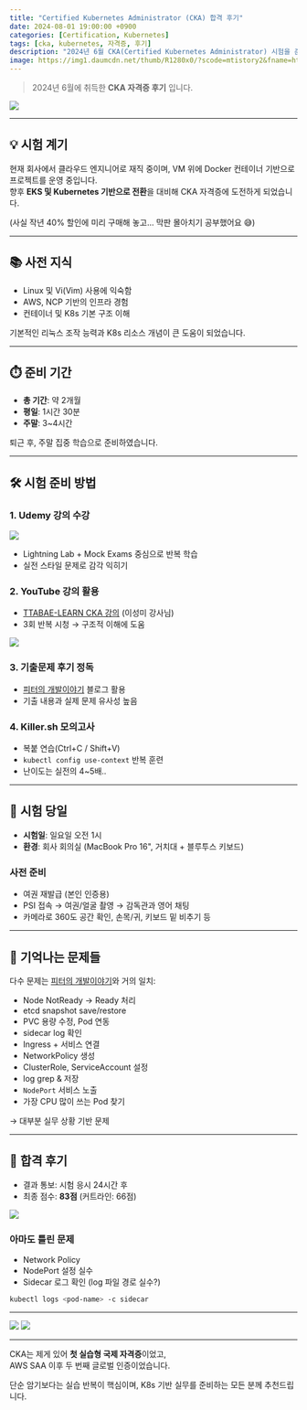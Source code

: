 ```yaml
---
title: "Certified Kubernetes Administrator (CKA) 합격 후기"
date: 2024-08-01 19:00:00 +0900
categories: [Certification, Kubernetes]
tags: [cka, kubernetes, 자격증, 후기]
description: "2024년 6월 CKA(Certified Kubernetes Administrator) 시험을 준비하며 느낀 점과 합격을 위한 실제 공부 전략, 후기 공유"
image: https://img1.daumcdn.net/thumb/R1280x0/?scode=mtistory2&fname=https%3A%2F%2Fblog.kakaocdn.net%2Fdn%2FbA0Qaz%2FbtsLdg3WPz7%2F1jcna8MZ5OtugWMvxlCPv1%2Ftfile.dat
---
```


> 2024년 6월에 취득한 **CKA 자격증 후기** 입니다.

![](https://blog.kakaocdn.net/dn/btsLdg3WPz7/1jcna8MZ5OtugWMvxlCPv1/img.png)

---

## 💡 시험 계기

현재 회사에서 클라우드 엔지니어로 재직 중이며, VM 위에 Docker 컨테이너 기반으로 프로젝트를 운영 중입니다.  
향후 **EKS 및 Kubernetes 기반으로 전환**을 대비해 CKA 자격증에 도전하게 되었습니다.

(사실 작년 40% 할인에 미리 구매해 놓고... 막판 몰아치기 공부했어요 😅)

---

## 📚 사전 지식

- Linux 및 Vi(Vim) 사용에 익숙함
- AWS, NCP 기반의 인프라 경험
- 컨테이너 및 K8s 기본 구조 이해

기본적인 리눅스 조작 능력과 K8s 리소스 개념이 큰 도움이 되었습니다.

---

## ⏱️ 준비 기간

- **총 기간**: 약 2개월
- **평일**: 1시간 30분
- **주말**: 3~4시간

퇴근 후, 주말 집중 학습으로 준비하였습니다.

---

## 🛠️ 시험 준비 방법

### 1. Udemy 강의 수강

![](https://img1.daumcdn.net/thumb/R1280x0/?scode=mtistory2&fname=https%3A%2F%2Fblog.kakaocdn.net%2Fdn%2FsslEZ%2FbtsLdhV4glT%2FwGz0QtSMypBK3hlymgcg6K%2Ftfile.dat)

- Lightning Lab + Mock Exams 중심으로 반복 학습
- 실전 스타일 문제로 감각 익히기

### 2. YouTube 강의 활용

- [TTABAE-LEARN CKA 강의](https://www.youtube.com/playlist?list=PLApuRlvrZKojqx9-wIvWP3MPtgy2B372f) (이성미 강사님)
- 3회 반복 시청 → 구조적 이해에 도움

![](https://img1.daumcdn.net/thumb/R1280x0/?scode=mtistory2&fname=https%3A%2F%2Fblog.kakaocdn.net%2Fdn%2FGCYxQ%2FbtsLbPl7FZW%2FgVTaRwAkGixxgoRWIweKEk%2Ftfile.dat)

### 3. 기출문제 후기 정독

- [피터의 개발이야기](https://peterica.tistory.com/348) 블로그 활용
- 기출 내용과 실제 문제 유사성 높음

### 4. Killer.sh 모의고사

- 복붙 연습(Ctrl+C / Shift+V)
- `kubectl config use-context` 반복 훈련
- 난이도는 실전의 4~5배..

---

## 🧪 시험 당일

- **시험일**: 일요일 오전 1시
- **환경**: 회사 회의실 (MacBook Pro 16", 거치대 + 블루투스 키보드)

### 사전 준비

- 여권 재발급 (본인 인증용)
- PSI 접속 → 여권/얼굴 촬영 → 감독관과 영어 채팅
- 카메라로 360도 공간 확인, 손목/귀, 키보드 밑 비추기 등

---

## 🔎 기억나는 문제들

다수 문제는 [피터의 개발이야기](https://peterica.tistory.com/348)와 거의 일치:

- Node NotReady → Ready 처리
- etcd snapshot save/restore
- PVC 용량 수정, Pod 연동
- sidecar log 확인
- Ingress + 서비스 연결
- NetworkPolicy 생성
- ClusterRole, ServiceAccount 설정
- log grep & 저장
- `NodePort` 서비스 노출
- 가장 CPU 많이 쓰는 Pod 찾기

→ 대부분 실무 상황 기반 문제

---

## 🧾 합격 후기

- 결과 통보: 시험 응시 24시간 후
- 최종 점수: **83점** (커트라인: 66점)

![](https://img1.daumcdn.net/thumb/R1280x0/?scode=mtistory2&fname=https%3A%2F%2Fblog.kakaocdn.net%2Fdn%2FbkOlim%2FbtsLditXIyO%2F3k98HXn7LRgirRVcJfkg7K%2Ftfile.dat)

### 아마도 틀린 문제

- Network Policy
- NodePort 설정 실수
- Sidecar 로그 확인 (log 파일 경로 실수?)

```bash
kubectl logs <pod-name> -c sidecar
```

---

![](https://img1.daumcdn.net/thumb/R1280x0/?scode=mtistory2&fname=https%3A%2F%2Fblog.kakaocdn.net%2Fdn%2FTrMN9%2FbtsLdz3h3te%2FYlIa9dZFeaLw31tp7kEZC0%2Ftfile.dat)
![](https://img1.daumcdn.net/thumb/R1280x0/?scode=mtistory2&fname=https%3A%2F%2Fblog.kakaocdn.net%2Fdn%2FbtCoBM%2FbtsLdim9VYb%2FcPTKQscIwgTIwn850AQCM1%2Ftfile.dat)

---

CKA는 제게 있어 **첫 실습형 국제 자격증**이었고,  
AWS SAA 이후 두 번째 글로벌 인증이었습니다.  

단순 암기보다는 실습 반복이 핵심이며, K8s 기반 실무를 준비하는 모든 분께 추천드립니다.
